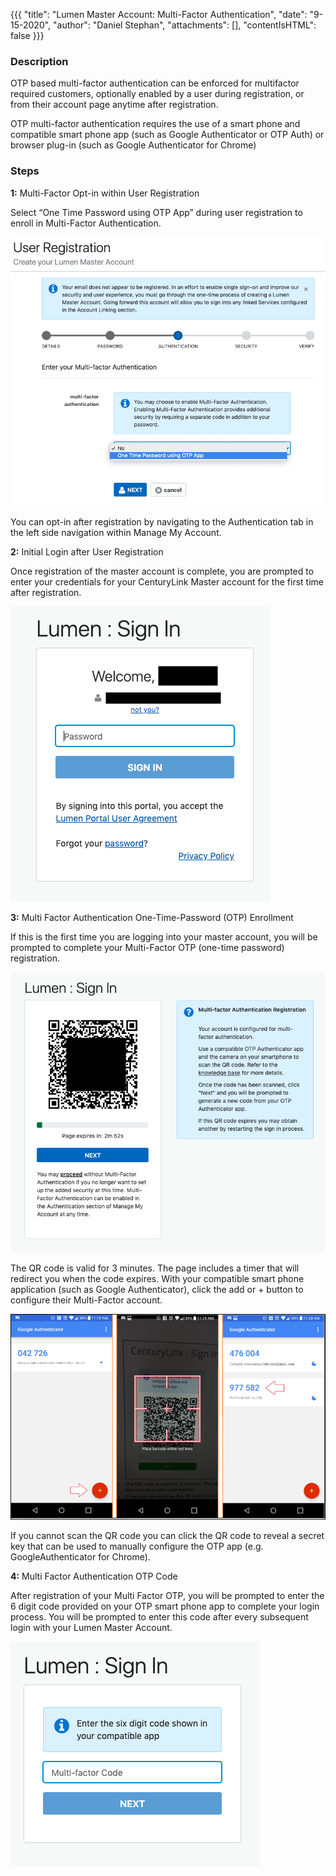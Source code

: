 {{{
  "title": "Lumen Master Account: Multi-Factor Authentication",
  "date": "9-15-2020",
  "author": "Daniel Stephan",
  "attachments": [],
  "contentIsHTML": false
}}}

### Description
OTP based multi-factor authentication can be enforced for multifactor required customers, optionally enabled by a user during registration, or from their account page anytime after registration.

OTP multi-factor authentication requires the use of a smart phone and compatible smart phone app (such as Google Authenticator or OTP Auth) or browser plug-in (such as Google Authenticator for Chrome)

### Steps

**1:** Multi-Factor Opt-in within User Registration

Select “One Time Password using OTP App” during user registration to enroll in Multi-Factor Authentication.

![lma-registration-4.PNG](../../images/lma-registration-4.png)

You can opt-in after registration by navigating to the Authentication tab in the left side navigation within Manage My Account.

**2:** Initial Login after User Registration

Once registration of the master account is complete, you are prompted to enter your credentials for your CenturyLink Master account for the first time after registration.  

![lma-registration-7.PNG](../../images/lma-registration-7.png)

**3:** Multi Factor Authentication One-Time-Password (OTP) Enrollment

If this is the first time you are logging into your master account, you will be prompted to complete your Multi-Factor OTP (one-time password) registration.

![lma-mfa-1.PNG](../../images/lma-mfa-1.png)

The QR code is valid for 3 minutes. The page includes a timer that will redirect you when the code expires.
With your compatible smart phone application (such as Google Authenticator), click the add or + button to configure their Multi-Factor account.

![lma-mfa-3.PNG](../../images/lma-mfa-3.png)

If you cannot scan the QR code you can click the QR code to reveal a secret key that can be used to manually configure the OTP app (e.g. GoogleAuthenticator for Chrome).

**4:** Multi Factor Authentication OTP Code

After registration of your Multi Factor OTP, you will be prompted to enter the 6 digit code provided on your OTP smart phone app to complete your login process.  You will be prompted to enter this code after every subsequent login with your Lumen Master Account.

![lma-mfa-2.PNG](../../images/lma-mfa-2.png)
